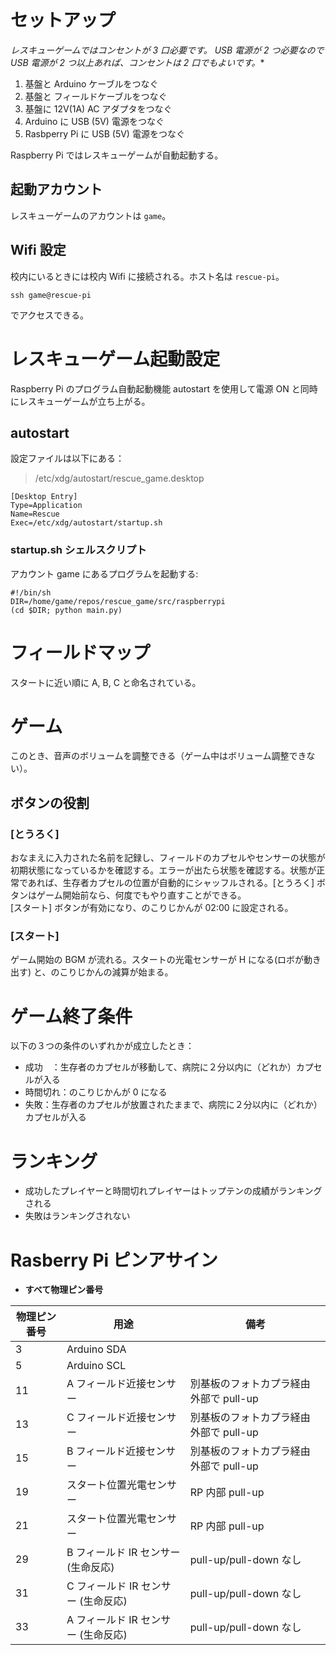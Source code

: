 # セットアップ

**レスキューゲームではコンセントが 3 口必要です。* USB 電源が 2 つ必要なので USB 電源が 2 つ以上あれば、コンセントは 2 口でもよいです。**

1. 基盤と Arduino ケーブルをつなぐ
1. 基盤と フィールドケーブルをつなぐ
1. 基盤に 12V(1A) AC アダプタをつなぐ
1. Arduino に USB (5V) 電源をつなぐ
2. Rasbperry Pi に USB (5V) 電源をつなぐ

Raspberry Pi ではレスキューゲームが自動起動する。

## 起動アカウント

レスキューゲームのアカウントは ```game```。

## Wifi 設定

校内にいるときには校内 Wifi に接続される。ホスト名は ```rescue-pi```。

```
ssh game@rescue-pi
```

でアクセスできる。

# レスキューゲーム起動設定

Raspberry Pi のプログラム自動起動機能 autostart を使用して電源 ON と同時にレスキューゲームが立ち上がる。

## autostart

設定ファイルは以下にある：
> /etc/xdg/autostart/rescue_game.desktop

```
[Desktop Entry]
Type=Application
Name=Rescue
Exec=/etc/xdg/autostart/startup.sh
```

### startup.sh シェルスクリプト

アカウント game にあるプログラムを起動する:
```
#!/bin/sh
DIR=/home/game/repos/rescue_game/src/raspberrypi
(cd $DIR; python main.py)
```

# フィールドマップ

スタートに近い順に A, B, C と命名されている。

# ゲーム

このとき、音声のボリュームを調整できる（ゲーム中はボリューム調整できない）。 

## ボタンの役割

### [とうろく] 

おなまえに入力された名前を記録し、フィールドのカプセルやセンサーの状態が初期状態になっているかを確認する。エラーが出たら状態を確認する。状態が正常であれば、生存者カプセルの位置が自動的にシャッフルされる。[とうろく] ボタンはゲーム開始前なら、何度でもやり直すことができる。  
[スタート] ボタンが有効になり、のこりじかんが 02:00 に設定される。

### [スタート]

ゲーム開始の BGM が流れる。スタートの光電センサーが H になる(ロボが動き出す) と、のこりじかんの減算が始まる。


# ゲーム終了条件

以下の３つの条件のいずれかが成立したとき：

- 成功　：生存者のカプセルが移動して、病院に２分以内に（どれか）カプセルが入る
- 時間切れ：のこりじかんが 0 になる
- 失敗：生存者のカプセルが放置されたままで、病院に２分以内に（どれか）カプセルが入る

# ランキング

- 成功したプレイヤーと時間切れプレイヤーはトップテンの成績がランキングされる
- 失敗はランキングされない

# Rasberry Pi ピンアサイン

- **すべて物理ピン番号**

|物理ピン番号| 用途 | 備考 |
|-----------|-----|------|
| 3 | Arduino SDA | |
| 5 | Arduino SCL | |
| 11 | A フィールド近接センサー |別基板のフォトカプラ経由 外部で pull-up
| 13 | C フィールド近接センサー |別基板のフォトカプラ経由 外部で pull-up
| 15 | B フィールド近接センサー |別基板のフォトカプラ経由 外部で pull-up
| 19 | スタート位置光電センサー | RP 内部 pull-up
| 21 | スタート位置光電センサー | RP 内部 pull-up
| 29 | B フィールド IR センサー (生命反応)| pull-up/pull-down なし
| 31 | C フィールド IR センサー (生命反応)| pull-up/pull-down なし
| 33 | A フィールド IR センサー (生命反応)| pull-up/pull-down なし

